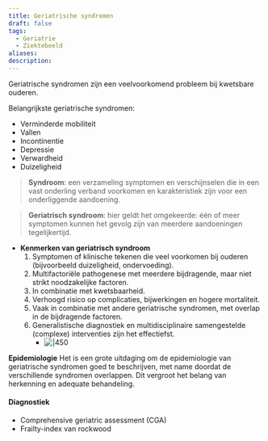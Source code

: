 ```yaml
---
title: Geriatrische syndromen
draft: false
tags:
  - Geriatrie
  - Ziektebeeld
aliases: 
description: 
---
```



Geriatrische syndromen zijn een veelvoorkomend probleem bij kwetsbare ouderen. 

Belangrijkste geriatrische syndromen:
- Verminderde mobiliteit
- Vallen
- Incontinentie
- Depressie
- Verwardheid
- Duizeligheid

> **Syndroom**: een verzameling symptomen en verschijnselen die in een vast onderling verband voorkomen en karakteristiek zijn voor een onderliggende aandoening.

> **Geriatrisch syndroom**: hier geldt het omgekeerde: één of meer symptomen kunnen het gevolg zijn van meerdere aandoeningen tegelijkertijd.

- **Kenmerken van geriatrisch syndroom**
    1. Symptomen of klinische tekenen die veel voorkomen bij ouderen (bijvoorbeeld duizeligheid, ondervoeding).
    2. Multifactoriële pathogenese met meerdere bijdragende, maar niet strikt noodzakelijke factoren.
    3. In combinatie met kwetsbaarheid.
    4. Verhoogd risico op complicaties, bijwerkingen en hogere mortaliteit.
    5. Vaak in combinatie met andere geriatrische syndromen, met overlap in de bijdragende factoren.
    6. Generalistische diagnostiek en multidisciplinaire samengestelde (complexe) interventies zijn het effectiefst.
        - ![|450](https://i.imgur.com/XkrlPRF.png)

**Epidemiologie**
Het is een grote uitdaging om de epidemiologie van geriatrische syndromen goed te beschrijven, met name doordat de verschillende syndromen overlappen. Dit vergroot het belang van herkenning en adequate behandeling.

#### Diagnostiek
- Comprehensive geriatric assessment (CGA)
- Frailty-index van rockwood